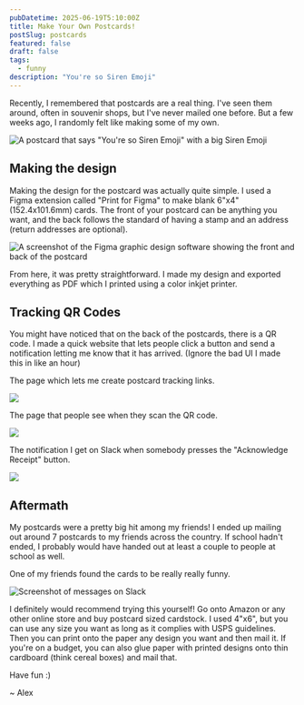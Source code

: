 ```yaml
---
pubDatetime: 2025-06-19T5:10:00Z
title: Make Your Own Postcards!
postSlug: postcards
featured: false
draft: false
tags:
  - funny
description: "You're so Siren Emoji"
---
```


Recently, I remembered that postcards are a real thing. I've seen them around, often in souvenir shops, but I've never mailed one before. But a few weeks ago, I randomly felt like making some of my own.

![A postcard that says "You're so Siren Emoji" with a big Siren Emoji](@assets/blog/postcards/main.png)

## Making the design

Making the design for the postcard was actually quite simple. I used a Figma extension called "Print for Figma" to make blank 6"x4" (152.4x101.6mm) cards. The front of your postcard can be anything you want, and the back follows the standard of having a stamp and an address (return addresses are optional).

![A screenshot of the Figma graphic design software showing the front and back of the postcard](@assets/blog/postcards/postcardfigma.png)

From here, it was pretty straightforward. I made my design and exported everything as PDF which I printed using a color inkjet printer.

## Tracking QR Codes

You might have noticed that on the back of the postcards, there is a QR code. I made a quick website that lets people click a button and send a notification letting me know that it has arrived. (Ignore the bad UI I made this in like an hour)

The page which lets me create postcard tracking links.

![](@assets/blog/postcards/websiteadmin.png)

The page that people see when they scan the QR code.

![](@assets/blog/postcards/website.png)

The notification I get on Slack when somebody presses the "Acknowledge Receipt" button.

![](@assets/blog/postcards/slack.png)

## Aftermath

My postcards were a pretty big hit among my friends! I ended up mailing out around 7 postcards to my friends across the country. If school hadn't ended, I probably would have handed out at least a couple to people at school as well.

One of my friends found the cards to be really really funny.

![Screenshot of messages on Slack](@assets/blog/postcards/reaction.png)

I definitely would recommend trying this yourself! Go onto Amazon or any other online store and buy postcard sized cardstock. I used 4"x6", but you can use any size you want as long as it complies with USPS guidelines. Then you can print onto the paper any design you want and then mail it. If you're on a budget, you can also glue paper with printed designs onto thin cardboard (think cereal boxes) and mail that.

Have fun :)

~ Alex
